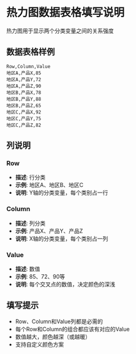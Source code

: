 # 热力图数据表格填写说明

热力图用于显示两个分类变量之间的关系强度

## 数据表格样例

```csv
Row,Column,Value
地区A,产品X,85
地区A,产品Y,72
地区A,产品Z,90
地区B,产品X,78
地区B,产品Y,88
地区B,产品Z,65
地区C,产品X,92
地区C,产品Y,75
地区C,产品Z,82
```

## 列说明

### Row
- **描述**: 行分类
- **示例**: 地区A、地区B、地区C
- **说明**: Y轴的分类变量，每个类别占一行

### Column
- **描述**: 列分类
- **示例**: 产品X、产品Y、产品Z
- **说明**: X轴的分类变量，每个类别占一列

### Value
- **描述**: 数值
- **示例**: 85、72、90等
- **说明**: 每个交叉点的数值，决定颜色的深浅

## 填写提示

- Row、Column和Value列都是必需的
- 每个Row和Column的组合都应该有对应的Value
- 数值越大，颜色越深（或越暖）
- 支持自定义颜色方案

